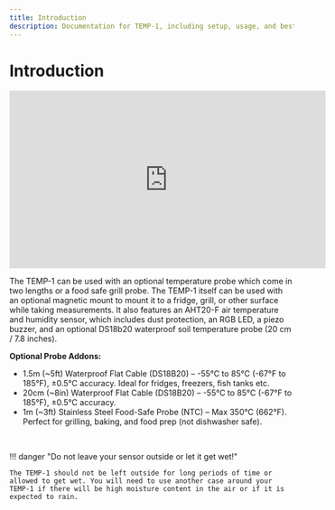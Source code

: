 ```yaml
---
title: Introduction
description: Documentation for TEMP-1, including setup, usage, and best practices.
---
```

# Introduction

<div class="cms-embed"><iframe width="560" height="315" src="https://www.youtube.com/watch?v=WxWEuq2-EDY" title="YouTube video player" frameborder="0" allow="accelerometer; autoplay; clipboard-write; encrypted-media; gyroscope; picture-in-picture; web-share" referrerpolicy="strict-origin-when-cross-origin" allowfullscreen=""></iframe></div>

The TEMP-1 can be used with an optional temperature probe which come in two lengths or a food safe grill probe. The TEMP-1 itself can be used with an optional magnetic mount to mount it to a fridge, grill, or other surface while taking measurements. It also features an AHT20-F air temperature and humidity sensor, which includes dust protection, an RGB LED, a piezo buzzer, and an optional DS18b20 waterproof soil temperature probe (20 cm / 7.8 inches).

**Optional Probe Addons:**

* 1\.5m (~5ft) Waterproof Flat Cable (DS18B20) – -55°C to 85°C (-67°F to 185°F), ±0.5°C accuracy. Ideal for fridges, freezers, fish tanks etc.
* 20cm (~8in) Waterproof Flat Cable (DS18B20) – -55°C to 85°C (-67°F to 185°F), ±0.5°C accuracy.
* 1m (~3ft) Stainless Steel Food-Safe Probe (NTC) – Max 350°C (662°F). Perfect for grilling, baking, and food prep (not dishwasher safe).

&nbsp;

!!! danger "Do not leave your sensor outside or let it get wet!"

    The TEMP-1 should not be left outside for long periods of time or allowed to get wet. You will need to use another case around your TEMP-1 if there will be high moisture content in the air or if it is expected to rain.